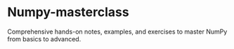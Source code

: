 # Numpy-masterclass
Comprehensive hands-on notes, examples, and exercises to master NumPy from basics to advanced.
